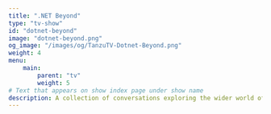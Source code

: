 ```yaml
---
title: ".NET Beyond"
type: "tv-show"
id: "dotnet-beyond"
image: "dotnet-beyond.png"
og_image: "/images/og/TanzuTV-Dotnet-Beyond.png"
weight: 4
menu:
    main:
        parent: "tv"
        weight: 5
# Text that appears on show index page under show name
description: A collection of conversations exploring the wider world of .NET
---
```

